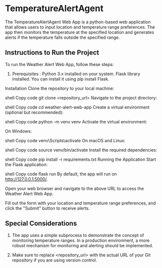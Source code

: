 
# TemperatureAlertAgent

The TemperatureAlertAgent Web App is a python-based web application that allows users to input location and temperature range preferences. The app then monitors the temperature at the specified location and generates alerts if the temperature falls outside the specified range.


## Instructions to Run the Project
To run the Weather Alert Web App, follow these steps:

1. Prerequisites : 
Python 3.x installed on your system.
Flask library installed. 
You can install it using pip install Flask. 

Installation 
Clone the repository to your local machine:

shell Copy code git clone <repository_url> Navigate to the project directory:

shell Copy code cd weather-alert-web-app Create a virtual environment (optional but recommended):

shell Copy code python -m venv venv Activate the virtual environment:

On Windows:

shell Copy code venv\Scripts\activate On macOS and Linux:

shell Copy code source venv/bin/activate Install the required dependencies:

shell Copy code pip install -r requirements.txt Running the Application Start the Flask application:

shell Copy code flask run By default, the app will run on http://127.0.0.1:5000/.

Open your web browser and navigate to the above URL to access the Weather Alert Web App.

Fill out the form with your location and temperature range preferences, and click the "Submit" button to receive alerts.
## Special Considerations
1. The app uses a simple subprocess to demonstrate the concept of monitoring temperature ranges. In a production environment, a more robust mechanism for monitoring and alerting should be implemented. 

2. Make sure to replace <repository_url> with the actual URL of your Git repository if you are using version control.
